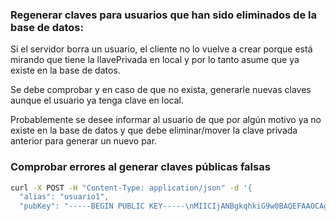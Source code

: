 ### Regenerar claves para usuarios que han sido eliminados de la base de datos:  

Si el servidor borra un usuario, el cliente no lo vuelve a crear porque está mirando que tiene la llavePrivada en local y por lo tanto asume que ya existe en la base de datos.  

Se debe comprobar y en caso de que no exista, generarle nuevas claves aunque el usuario ya tenga clave en local.  

Probablemente se desee informar al usuario de que por algún motivo ya no existe en la base de datos y que debe eliminar/mover la clave privada anterior para generar un nuevo par.

### Comprobar errores al generar claves públicas falsas
```bash
curl -X POST -H "Content-Type: application/json" -d '{
  "alias": "usuario1",
  "pubKey": "-----BEGIN PUBLIC KEY-----\nMIICIjANBgkqhkiG9w0BAQEFAAOCAg8AMIICCgKCAgEA1Dm8xSDNlROOjH3XVh5i\nAeNld4sAaReW1VQfGqVtLlCw0q5Pl6Q5FhSInyDmHkLRTf1gWcc8hEfAKi9GB01s\nbE7pNYfN0mS8VW/Td3pmymzDjj+4sTz2c9+veL0E7SXz9W8CtQhxVW2UDr7fKUY1\nQLoGosn+31vMT/z0y7oLMKvqK45HhVRhi6o6n1DTYc8ASu+srgGcnpdijyQwoFF4\nz/T19eSJ0ZSDSiX1tBpBNe0wDzR4MmTZ9Pjwz/fTTMz5C7mU8z3X0gDPcqJ95Ysh\nvkX/pEzHvsKJzZ3bhyzeB+LWZS0DCbWlDBgqtCOoR3rU2RX/iN6rKLVNtmxPwkm1\nLdIa8AqBl4pSFDUNpJ+L0jFuyL/7T0mSVmOekXyVpFsFc5ScfxtsOPBRBykZOhwB\nKqBCvW5j3X13XLZv9jMHUtHP7/HFnViXMNlIhA8iFG5SP8k/z+hl9MkEVn19q/Ld\nrmFwUzxEhOfquH7lLc1yOf+4/ULBCz/iF5Yjj6K7HkjAaBqprW6vzR6kCZ8YAWT4\nsBM+IzazYRZv4sMBcXG5i0bg+U6hfyJq9jpW3v2GVWFlz9rZYoHIB67SC29SwZxl\nSKQjmupUnnOdp8MvFFhX90UMCtRJYg3BciPMRnCRhEiUnXUaFzr4ITiqc1FazulB\nnWBlDvTFwJ7K1g1nb9LVqBsCAwEAAQ==\n-----END PUBLIC KEY-----"                          }' http://localhost:3000/users
  ```
